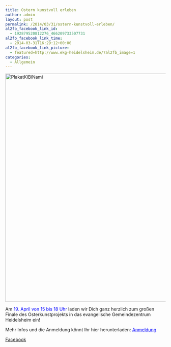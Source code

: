 ```yaml
---
title: Ostern kunstvoll erleben
author: admin
layout: post
permalink: /2014/03/31/ostern-kunstvoll-erleben/
al2fb_facebook_link_id:
  - 192879520812276_466209733507731
al2fb_facebook_link_time:
  - 2014-03-31T16:29:12+00:00
al2fb_facebook_link_picture:
  - featured=http://www.ekg-heidelsheim.de/?al2fb_image=1
categories:
  - Allgemein
---
```

[<img class="alignleft  wp-image-1300" alt="PlakatKiBiNami" src="http://www.ekg-heidelsheim.de/wp-content/uploads/2014/03/Plakat-KiBiNami-Hdh.jpg" width="512" height="719" />][1]

Am <span style="color: blue;">19. April von 15 bis 18 Uhr</span> laden wir Dich ganz herzlich zum großen Finale des Osterkunstprojekts in das evangelische Gemeindezentrum Heidelsheim ein!

Mehr Infos und die Anmeldung könnt Ihr hier herunterladen: <a style="color: blue;" href="http://www.ekg-heidelsheim.de/wp-content/uploads/2014/03/Anmeldung-KiGoNami.pdf">Anmeldung</a>

<div class="al2fb_anchor">
  <a href="http://www.facebook.com/permalink.php?story_fbid=466209733507731&id=192879520812276" target="_blank">Facebook</div></a>

 [1]: http://www.ekg-heidelsheim.de/wp-content/uploads/2014/03/Plakat-KiBiNami-Hdh.jpg
